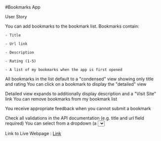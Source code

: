 #Bookmarks App

User Story

You can add bookmarks to the bookmark list. Bookmarks contain:
   
    - Title
   
    - Url link
   
    - Description
   
    - Rating (1-5)
   
    - A list of my bookmarks when the app is first opened

All bookmarks in the list default to a "condensed" view showing only title and rating
You can click on a bookmark to display the "detailed" view

Detailed view expands to additionally display description and a "Visit Site" link
You can remove bookmarks from my bookmark list

You receive appropriate feedback when you cannot submit a bookmark

Check all validations in the API documentation (e.g. title and url field required)
You can select from a dropdown (a <select> element) a "minimum rating" to filter the list by all bookmarks rated at or above the chosen selection


Link to Live Webpage : [Link](https://thinkful-ei-unicorn.github.io/nishathoque-bookmarks-app/)